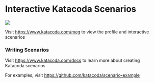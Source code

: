 # Interactive Katacoda Scenarios

[![](http://shields.katacoda.com/katacoda/meg/count.svg)](https://www.katacoda.com/meg "Get your profile on Katacoda.com")

Visit https://www.katacoda.com/meg to view the profile and interactive scenarios

### Writing Scenarios
Visit https://www.katacoda.com/docs to learn more about creating Katacoda scenarios

For examples, visit https://github.com/katacoda/scenario-example
